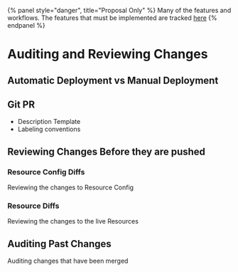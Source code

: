 {% panel style="danger", title="Proposal Only" %}
Many of the features and workflows.  The features that must be implemented
are tracked [here](https://github.com/kubernetes/kubectl/projects/7)
{% endpanel %}

# Auditing and Reviewing Changes

## Automatic Deployment vs Manual Deployment

## Git PR

- Description Template
- Labeling conventions

## Reviewing Changes Before they are pushed

### Resource Config Diffs

Reviewing the changes to Resource Config

### Resource Diffs

Reviewing the changes to the live Resources

## Auditing Past Changes

Auditing changes that have been merged

